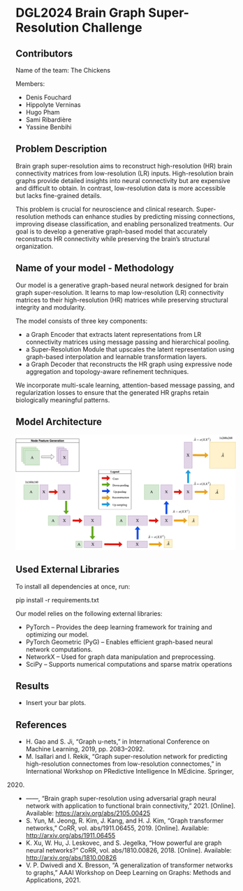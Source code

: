 # DGL2024 Brain Graph Super-Resolution Challenge

## Contributors

Name of the team: The Chickens

Members: 
- Denis Fouchard
- Hippolyte Verninas
- Hugo Pham
- Sami Ribardière
- Yassine Benbihi

## Problem Description

Brain graph super-resolution aims to reconstruct high-resolution (HR) brain connectivity matrices from low-resolution (LR) inputs. High-resolution brain graphs provide detailed insights into neural connectivity but are expensive and difficult to obtain. In contrast, low-resolution data is more accessible but lacks fine-grained details.

This problem is crucial for neuroscience and clinical research. Super-resolution methods can enhance studies by predicting missing connections, improving disease classification, and enabling personalized treatments. Our goal is to develop a generative graph-based model that accurately reconstructs HR connectivity while preserving the brain’s structural organization.

## Name of your model - Methodology

Our model is a generative graph-based neural network designed for brain graph super-resolution. It learns to map low-resolution (LR) connectivity matrices to their high-resolution (HR) matrices while preserving structural integrity and modularity.

The model consists of three key components:
- a Graph Encoder that extracts latent representations from LR connectivity matrices using message passing and hierarchical pooling.
- a Super-Resolution Module that upscales the latent representation using graph-based interpolation and learnable transformation layers.
- a Graph Decoder that reconstructs the HR graph using expressive node aggregation and topology-aware refinement techniques.

We incorporate multi-scale learning, attention-based message passing, and regularization losses to ensure that the generated HR graphs retain biologically meaningful patterns.

## Model Architecture  

![Model Architecture](model-architecture.png)

## Used External Libraries

To install all dependencies at once, run:

pip install -r requirements.txt

Our model relies on the following external libraries:

- PyTorch – Provides the deep learning framework for training and optimizing our model.
- PyTorch Geometric (PyG) – Enables efficient graph-based neural network computations.
- NetworkX – Used for graph data manipulation and preprocessing.
- SciPy – Supports numerical computations and sparse matrix operations

## Results

- Insert your bar plots.


## References

- H. Gao and S. Ji, “Graph u-nets,” in International Conference on Machine
Learning, 2019, pp. 2083–2092.
- M. Isallari and I. Rekik, “Graph super-resolution network for predicting
high-resolution connectomes from low-resolution connectomes,” in International Workshop on PRedictive Intelligence In MEdicine. Springer,
2020.
- ——, “Brain graph super-resolution using adversarial graph neural
network with application to functional brain connectivity,” 2021.
[Online]. Available: https://arxiv.org/abs/2105.00425
-  S. Yun, M. Jeong, R. Kim, J. Kang, and H. J. Kim, “Graph transformer
networks,” CoRR, vol. abs/1911.06455, 2019. [Online]. Available:
http://arxiv.org/abs/1911.06455
- K. Xu, W. Hu, J. Leskovec, and S. Jegelka, “How powerful are
graph neural networks?” CoRR, vol. abs/1810.00826, 2018. [Online].
Available: http://arxiv.org/abs/1810.00826
- V. P. Dwivedi and X. Bresson, “A generalization of transformer networks
to graphs,” AAAI Workshop on Deep Learning on Graphs: Methods and
Applications, 2021.